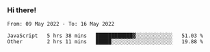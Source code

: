 ### Hi there!

<!--START_SECTION:waka-->

```text
From: 09 May 2022 - To: 16 May 2022

JavaScript   5 hrs 38 mins   ████████████▓░░░░░░░░░░░░   51.03 %
Other        2 hrs 11 mins   █████░░░░░░░░░░░░░░░░░░░░   19.88 %
```

<!--END_SECTION:waka-->
